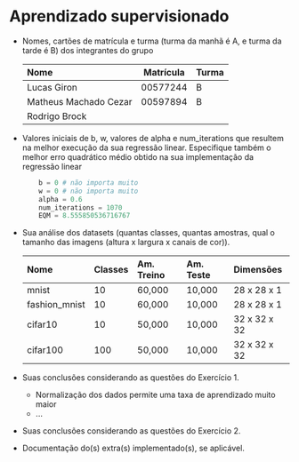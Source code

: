 # Aprendizado supervisionado

* Nomes, cartões de matrícula e turma (turma da manhã é A, e turma da tarde é B) dos integrantes do
grupo

    | Nome                  | Matrícula | Turma |
    |:----------------------|:---------:|:------|
    | Lucas Giron           | 00577244  | B     |
    | Matheus Machado Cezar | 00597894  | B     |
    | Rodrigo Brock         |           |       |

* Valores iniciais de b, w, valores de alpha e num_iterations que resultem na melhor execução da sua regressão linear. Especifique também o melhor erro quadrático médio obtido na sua implementação da regressão linear

    ``` python
        b = 0 # não importa muito
        w = 0 # não importa muito
        alpha = 0.6
        num_iterations = 1070
        EQM = 8.555850536716767
    ```

* Sua análise dos datasets (quantas classes, quantas amostras, qual o tamanho das imagens (altura x largura x canais de cor)).

    | Nome             | Classes | Am. Treino | Am. Teste | Dimensões    |
    |:-----------------|:--------|:-----------|:----------|:-------------|
    | mnist            | 10      | 60,000     | 10,000    | 28 x 28 x 1  |
    | fashion_mnist    | 10      | 60,000     | 10,000    | 28 x 28 x 1  |
    | cifar10          | 10      | 50,000     | 10,000    | 32 x 32 x 32 |
    | cifar100         | 100     | 50,000     | 10,000    | 32 x 32 x 32 |

* Suas conclusões considerando as questões do Exercício 1.
  * Normalização dos dados permite uma taxa de aprendizado muito maior
  * ...
* Suas conclusões considerando as questões do Exercício 2.
* Documentação do(s) extra(s) implementado(s), se aplicável.
